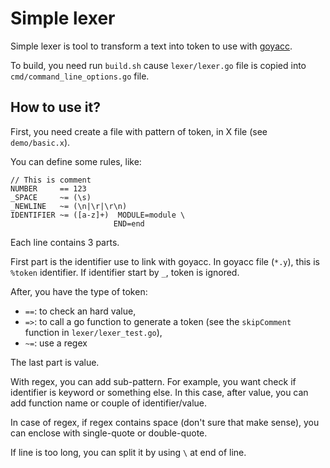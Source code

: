 # Simple lexer

Simple lexer is tool to transform a text into token to use with [goyacc](https://github.com/golang/tools/tree/master/cmd/goyacc).

To build, you need run `build.sh` cause `lexer/lexer.go` file is copied into `cmd/command_line_options.go` file.

## How to use it?

First, you need create a file with pattern of token, in X file (see `demo/basic.x`).

You can define some rules, like:
```
// This is comment
NUMBER     == 123
_SPACE     ~= (\s)
_NEWLINE   ~= (\n|\r|\r\n)
IDENTIFIER ~= ([a-z]+)	MODULE=module \
                       END=end
```

Each line contains 3 parts.

First part is the identifier use to link with goyacc. In goyacc file (`*.y`), this is `%token` identifier. If identifier start by `_`, token is ignored.

After, you have the type of token:
 * `==`: to check an hard value,
 * `=>`: to call a go function to generate a token (see the `skipComment` function in `lexer/lexer_test.go`),
 * `~=`: use a regex

The last part is value.

With regex, you can add sub-pattern. For example, you want check if identifier is keyword or something else.
In this case, after value, you can add function name or couple of identifier/value.

In case of regex, if regex contains space (don't sure that make sense), you can enclose with single-quote or double-quote.

If line is too long, you can split it by using `\` at end of line.
